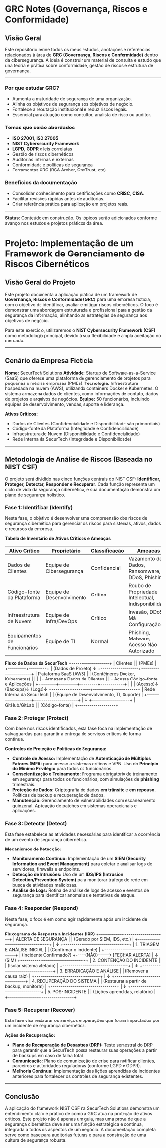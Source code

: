 # GRC Notes (Governança, Riscos e Conformidade)

## Visão Geral
Este repositório reúne todos os meus estudos, anotações e referências relacionados à área de **GRC (Governança, Riscos e Conformidade)** dentro da cibersegurança. A ideia é construir um material de consulta e estudo que una teoria e prática sobre conformidade, gestão de riscos e estrutura de governança.

---

### Por que estudar GRC?
* Aumenta a maturidade de segurança de uma organização.
* Alinha os objetivos de segurança aos objetivos de negócio.
* Fortalece a reputação institucional e reduz riscos legais.
* Essencial para atuação como consultor, analista de risco ou auditor.

### Temas que serão abordados
* **ISO 27001**, **ISO 27005**
* **NIST Cybersecurity Framework**
* **LGPD**, **GDPR** e leis correlatas
* Gestão de riscos cibernéticos
* Auditorias internas e externas
* Conformidade e políticas de segurança
* Ferramentas GRC (RSA Archer, OneTrust, etc)

### Benefícios da documentação
* Consolidar conhecimento para certificações como **CRISC**, **CISA**.
* Facilitar revisões rápidas antes de auditorias.
* Criar referência prática para aplicação em projetos reais.

---

**Status**: Conteúdo em construção. Os tópicos serão adicionados conforme avanço nos estudos e projetos práticos da área.

# Projeto: Implementação de um Framework de Gerenciamento de Riscos Cibernéticos

## Visão Geral do Projeto
Este projeto documenta a aplicação prática de um framework de **Governança, Riscos e Conformidade (GRC)** para uma empresa fictícia, com o objetivo de identificar, avaliar e mitigar riscos cibernéticos. O foco é demonstrar uma abordagem estruturada e profissional para a gestão da segurança da informação, alinhando as estratégias de segurança aos objetivos de negócio.

Para este exercício, utilizaremos o **NIST Cybersecurity Framework (CSF)** como metodologia principal, devido à sua flexibilidade e ampla aceitação no mercado.

---

## Cenário da Empresa Fictícia
**Nome:** SecurTech Solutions
**Atividade:** Startup de Software-as-a-Service (SaaS) que oferece uma plataforma de gerenciamento de projetos para pequenas e médias empresas (PMEs).
**Tecnologia:** Infraestrutura hospedada na nuvem (AWS), utilizando containers Docker e Kubernetes. O sistema armazena dados de clientes, como informações de contato, dados de projetos e arquivos de negócios.
**Equipe:** 50 funcionários, incluindo equipes de desenvolvimento, vendas, suporte e liderança.

**Ativos Críticos:**
* Dados de Clientes (Confidencialidade e Disponibilidade são primordiais)
* Código-fonte da Plataforma (Integridade e Confidencialidade)
* Infraestrutura de Nuvem (Disponibilidade e Confidencialidade)
* Rede Interna da SecurTech (Integridade e Disponibilidade)

---

## Metodologia de Análise de Riscos (Baseada no NIST CSF)
O projeto será dividido nas cinco funções centrais do NIST CSF: **Identificar, Proteger, Detectar, Responder e Recuperar**. Cada função representa um ciclo de vida da segurança cibernética, e sua documentação demonstra um plano de segurança holístico.

### Fase 1: Identificar (Identify)
Nesta fase, o objetivo é desenvolver uma compreensão dos riscos de segurança cibernética para gerenciar os riscos para sistemas, ativos, dados e recursos da empresa.

**Tabela de Inventário de Ativos Críticos e Ameaças**

| Ativo Crítico         | Proprietário                 | Classificação    | Ameaças                                   |
|-----------------------|------------------------------|------------------|-------------------------------------------|
| Dados de Clientes     | Equipe de Cibersegurança     | Confidencial     | Vazamento de Dados, Ransomware, DDoS, Phishing |
| Código-fonte da Plataforma | Equipe de Desenvolvimento | Crítico          | Roubo de Propriedade Intelectual, Indisponibilidade |
| Infraestrutura de Nuvem | Equipe de Infra/DevOps       | Crítico          | Invasão, DDoS, Má Configuração             |
| Equipamentos de Funcionários | Equipe de TI               | Normal           | Phishing, Malware, Acesso Não Autorizado     |

**Fluxo de Dados da SecurTech**
      +-------------------+
      | Clientes          |
      | (PMEs)            |
      +---------+---------+
                |  (Dados de Projeto)
                ↓
+-------------------+----------------------+
| Plataforma SaaS (AWS)                      |
| (Contêineres Docker, Kubernetes)         |
|                                          |
| - Armazena Dados de Clientes              |
| - Acessa Código-fonte e Aplicações       |
+---------+---------+---------+------------+
|         |         |
(Acesso)↓  (Backups)↓  (Logs)↓
+---------+---------+---------+------------+
| Rede Interna da SecurTech                  |
| (Equipe de Desenvolvimento, TI, Suporte)   |
+-------------------+----------------------+
|
↓
+-------------------+
| GitHub/GitLab     |
| (Código-fonte)    |
+-------------------+


### Fase 2: Proteger (Protect)
Com base nos riscos identificados, esta fase foca na implementação de salvaguardas para garantir a entrega de serviços críticos de forma contínua.

**Controles de Proteção e Políticas de Segurança:**
* **Controle de Acesso:** Implementação de **Autenticação de Múltiplos Fatores (MFA)** para acesso a sistemas críticos e VPN. Uso do **Princípio do Mínimo Privilégio** para todos os funcionários.
* **Conscientização e Treinamento:** Programa obrigatório de treinamento em segurança para todos os funcionários, com simulações de **phishing** trimestrais.
* **Proteção de Dados:** Criptografia de dados **em trânsito** e **em repouso**. Políticas de backup e recuperação de dados.
* **Manutenção:** Gerenciamento de vulnerabilidades com escaneamento quinzenal. Aplicação de patches em sistemas operacionais e aplicações.

### Fase 3: Detectar (Detect)
Esta fase estabelece as atividades necessárias para identificar a ocorrência de um evento de segurança cibernética.

**Mecanismos de Detecção:**
* **Monitoramento Contínuo:** Implementação de um **SIEM (Security Information and Event Management)** para coletar e analisar logs de servidores, firewalls e endpoints.
* **Detecção de Intrusões:** Uso de um **IDS/IPS (Intrusion Detection/Prevention System)** para monitorar tráfego de rede em busca de atividades maliciosas.
* **Análise de Logs:** Rotina de análise de logs de acesso e eventos de segurança para identificar anomalias e tentativas de ataque.

### Fase 4: Responder (Respond)
Nesta fase, o foco é em como agir rapidamente após um incidente de segurança.

**Fluxograma de Resposta a Incidentes (IRP)**
+---------------------------------+
|   ALERTA DE SEGURANÇA           |
|  (Gerado por SIEM, IDS, etc.)   |
+---------------------------------+
|
↓
+---------------------------------+
|   1. TRIAGEM E ANÁLISE INICIAL  |
|   (Confirmar o incidente)       |
+---------------------------------+
| (Incidente Confirmado?)
+-----(NÃO)----> [FECHAR ALERTA]
|
↓ (SIM)
+---------------------------------+
|      2. CONTENÇÃO DO INCIDENTE  |
|      (Isolar sistema afetado)   |
+---------------------------------+
|
↓
+---------------------------------+
|      3. ERRADICAÇÃO E ANÁLISE   |
|      (Remover a causa raiz)     |
+---------------------------------+
|
↓
+---------------------------------+
|      4. RECUPERAÇÃO DO SISTEMA  |
|      (Restaurar a partir de backup, monitorar) |
+---------------------------------+
|
↓
+---------------------------------+
|   5. PÓS-INCIDENTE              |
|   (Lições aprendidas, relatório) |
+---------------------------------+


### Fase 5: Recuperar (Recover)
Esta fase visa restaurar os serviços e operações que foram impactados por um incidente de segurança cibernética.

**Ações de Recuperação:**
* **Plano de Recuperação de Desastres (DRP):** Teste semestral do DRP para garantir que a SecurTech possa restaurar suas operações a partir de backups em caso de falha total.
* **Comunicação:** Plano de comunicação de crise para notificar clientes, parceiros e autoridades reguladoras (conforme LGPD e GDPR).
* **Melhoria Contínua:** Implementação das lições aprendidas de incidentes anteriores para fortalecer os controles de segurança existentes.

---

## Conclusão
A aplicação do framework NIST CSF na SecurTech Solutions demonstra um entendimento claro e prático de como a GRC atua na proteção de ativos críticos. Este projeto não é apenas um guia, mas uma prova de que a segurança cibernética deve ser uma função estratégica e contínua, integrada a todos os aspectos de um negócio. A documentação completa serve como base para auditorias futuras e para a construção de uma cultura de segurança robusta.

